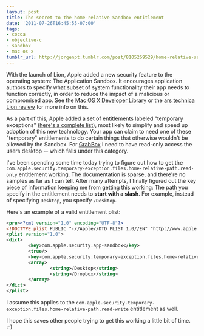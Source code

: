 ```yaml
---
layout: post
title: The secret to the home-relative Sandbox entitlement
date: '2011-07-26T16:45:55-07:00'
tags:
- cocoa
- objective-c
- sandbox
- mac os x
tumblr_url: http://jorgenpt.tumblr.com/post/8105269529/home-relative-sandbox-entitlement
---
```


With the launch of Lion, Apple added a new security feature to the operating system: The Application Sandbox. It encourages application authors to specify what subset of system functionality their app needs to function correctly, in order to reduce the impact of a malicious or compromised app. See the [Mac OS X Developer Library][dev-library-sandbox] or the [ars technica Lion review][ars-lion-review] for more info on this.

As a part of this, Apple added a set of entitlements labeled "temporary exceptions" ([here's a complete list](http://developer.apple.com/library/mac/#documentation/Security/Conceptual/CodeSigningGuide/ApplicationSandboxingEntitlementKeys/ApplicationSandboxingEntitlementKeys.html)), most likely to simplify and speed up adoption of this new technology. Your app can claim to need one of these "temporary" entitlements to do certain things that otherwise wouldn't be allowed by the Sandbox. For [GrabBox](http://grabbox.devsoft.no) I need to have read-only access the users desktop -- which falls under this category.

I've been spending some time today trying to figure out how to get the `com.apple.security.temporary-exception.files.home-relative-path.read-only` entitlement working. The documentation is sparse, and there're no samples as far as I can tell. After many attempts, I finally figured out the key piece of information keeping me from getting this working: The path you specify in the entitlement needs to **start with a slash**. For example, instead of specifying `Desktop`, you specify `/Desktop`.

Here's an example of a valid entitlement plist:

```xml Info.plist
<pre><?xml version="1.0" encoding="UTF-8"?>
<!DOCTYPE plist PUBLIC "-//Apple//DTD PLIST 1.0//EN" "http://www.apple.com/DTDs/PropertyList-1.0.dtd">
<plist version="1.0">
<dict>
        <key>com.apple.security.app-sandbox</key>
        <true/>
        <key>com.apple.security.temporary-exception.files.home-relative-path.read-only</key>
        <array>
                <string>/Desktop</string>
                <string>/Dropbox</string>
        </array>
</dict>
</plist>
```

I assume this applies to the `com.apple.security.temporary-exception.files.home-relative-path.read-write` entitlement as well.

I hope this saves other people trying to get this working a little bit of time. :-)

[dev-library-sandbox]: http://developer.apple.com/library/mac/documentation/General/Conceptual/MOSXAppProgrammingGuide/AppRuntime/AppRuntime.html#//apple_ref/doc/uid/TP40010543-CH2-SW7
[ars-lion-review]: http://arstechnica.com/apple/2011/07/mac-os-x-10-7.ars/9#sandboxing